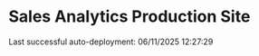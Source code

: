 ﻿# Sales Analytics Production Site

 L a s t   s u c c e s s f u l   a u t o - d e p l o y m e n t :   0 6 / 1 1 / 2 0 2 5   1 2 : 2 7 : 2 9  
 